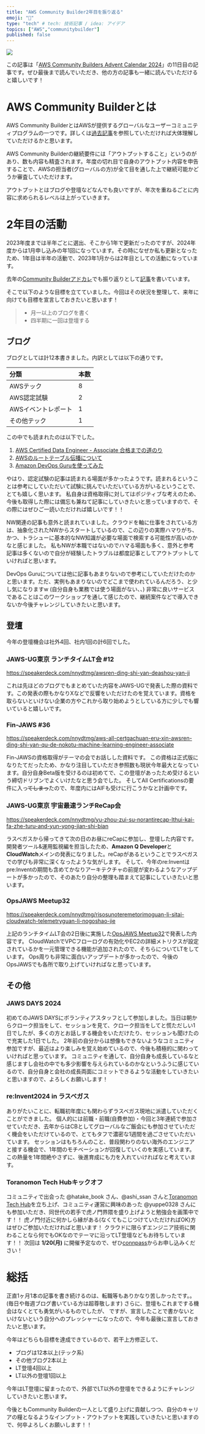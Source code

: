 ```yaml
---
title: "AWS Community Builder2年目を振り返る"
emoji: "📝"
type: "tech" # tech: 技術記事 / idea: アイデア
topics: ["AWS","communitybuilder"]
published: false
---
```


![](https://storage.googleapis.com/zenn-user-upload/a670b85ae710-20230827.png)

この記事は「[AWS Community Builders Advent Calendar 2024](https://qiita.com/advent-calendar/2024/aws-community-builders)」の11日目の記事です。ぜひ最後まで読んでいただき、他の方の記事も一緒に読んでいただけると嬉しいです！


# AWS Community Builderとは
AWS Community BuilderとはAWSが提供するグローバルなユーザーコミュニティプログラムの一つです。詳しくは[過去記事](https://zenn.dev/nnydtmg/articles/aws-community-builder)を参照していただければ大体理解していただけるかと思います。

AWS Community Builderの継続要件には「アウトプットすること」というのがあり、数も内容も精査されます。年度の切れ目で自身のアウトプット内容を申告することで、AWSの担当者(グローバルの方)が全て目を通した上で継続可能かどうか審査していただけます。

アウトプットとはブログや登壇などなんでも良いですが、年次を重ねるごとに内容に求められるレベルは上がっていきます。

# 2年目の活動
2023年度までは半年ごとに選出、そこから1年で更新だったのですが、2024年度からは1月申し込みの年1回になっています。その時になぜか私も更新となったため、1年目は半年の活動で、2023年1月からは2年目としての活動になっています。

去年の[Community Builderアドカレ](https://qiita.com/advent-calendar/2023/aws-community-builders)でも振り返りとして[記事](https://zenn.dev/nnydtmg/articles/aws-community-builder-lookingback-2023)を書いています。

そこで以下のような目標を立てていました。今回はその状況を整理して、来年に向けても目標を宣言しておきたいと思います！

> * 月一以上のブログを書く
> * 四半期に一回は登壇する

## ブログ
ブログとしては計12本書きました。内訳としては以下の通りです。

|分類|本数|
|:--|:--|
|AWSテック|8|
|AWS認定試験|2|
|AWSイベントレポート|1|
|その他テック|1|

この中でも読まれたのは以下でした。
1. [AWS Certified Data Engineer - Associate 合格までの道のり](https://zenn.dev/nnydtmg/articles/aws-certification-dea)
2. [AWSのルートテーブル伝播について](https://zenn.dev/nnydtmg/articles/aws-route-propagation)
3. [Amazon DevOps Guruを使ってみた](https://zenn.dev/nnydtmg/articles/aws-devopsguru-workshop)

やはり、認定試験の記事は読まれる場面が多かったようです。読まれるということは参考にしていただいて試験に挑んでいただいている方がいるということで、とても嬉しく思います。
私自身は資格取得に対してはポジティブな考えのため、今後も取得した際には備忘も兼ねて記事にしていきたいと思っていますので、その際にはぜひご一読いただければ嬉しいです！！

NW関連の記事も意外と読まれていました。クラウドを軸に仕事をされている方は、抽象化されたNWからスタートしているので、この辺りの実際ハマりがち、かつ、トラシューに基本的なNW知識が必要な場面で検索する可能性が高いのかなと感じました。
私もNWが本職ではないのでハマる場面も多く、意外と参考記事は多くないので自分が経験したトラブルは都度記事としてアウトプットしていければと思います。

DevOps Guruについては他に記事もあまりないので参考にしていただけたのかと思います。ただ、実例もあまりないのでどこまで使われているんだろう、と少し気になりますw
(自分自身も業務では使う場面がない、、)
非常に良いサービスであることはこのワークショップを通して感じたので、継続案件などで導入できないか今後チャレンジしていきたいと思います。

## 登壇
今年の登壇機会は社外4回、社内1回の計6回でした。

### JAWS-UG東京 ランチタイムLT会 #12

https://speakerdeck.com/nnydtmg/awsren-ding-shi-yan-deashou-yan-ji

これは先ほどのブログでもまとめていた内容をJAWS-UGで発表した際の資料です。この発表の際もかなりXなどで反響をいただけたのを覚えています。資格を取らないといけない企業の方やこれから取り始めようとしている方に少しでも響いていると嬉しいです。

### Fin-JAWS #36

https://speakerdeck.com/nnydtmg/aws-all-certgachuan-eru-xin-awsren-ding-shi-yan-qu-de-nokotu-machine-learning-engineer-associate

Fin-JAWSの資格取得がテーマの会でお話しした資料です。
この資格は正式版になりたてだったため、かなり注目していただき参照数も現状今年最大となっています。自分自身Beta版を受けるのは初めてで、この登壇があったため受けるという締切ドリブンでよくいけたなと思う会でした。
そしてAll Certificationsの要件に入っ~~てしまっ~~たので、年度内にはAIFも受けに行こうかなと計画中です。

### JAWS-UG東京 宇宙最速ランチReCap会

https://speakerdeck.com/nnydtmg/yu-zhou-zui-su-norantirecap-lthui-kai-fa-zhe-turu-and-yun-yong-jian-shi-bian

ラスベガスから帰ってきて次の日のお昼にreCapに参加し、登壇した内容です。
開発者ツール&運用監視編を担当したため、**Amazon Q Developer**と**CloudWatch**メインの発表になりました。reCapがあるということでラスベガスでの学びも非常に深くなったような気がします。
そして、今年のre:Inventはpre:Inventの期間も含めてかなりアーキテクチャの前提が変わるようなアップデートが多かったので、そのあたり自分の整理も踏まえて記事にしていきたいと思います。

### OpsJAWS Meetup32

https://speakerdeck.com/nnydtmg/risosunoteremetorimoguan-li-sitai-cloudwatch-telemetryguan-li-nogoshao-jie

上記のランチタイムLT会の2日後に実施した[OpsJAWS Meetup32](https://opsjaws.connpass.com/event/336277/)で発表した内容です。
CloudWatchでVPCフローログの有効化やEC2の詳細メトリクスが設定されているかを一元管理できる機能が追加されたので、そちらについてLTをしています。
Ops周りも非常に面白いアップデートが多かったので、今後のOpsJAWSでも各所で取り上げていければなと思っています。


## その他
### JAWS DAYS 2024

初めてのJAWS DAYSにボランティアスタッフとして参加しました。当日は朝からクローク担当をして、セッションを見て、クローク担当をしてと慌ただしい1日でしたが、多くの方とお話しする機会をいただけたり、セッションも聞けたので充実した1日でした。
2年前の自分からは想像もできないようなコミュニティ参加ですが、最近はより楽しみを覚え始めているので、今後も積極的に関わっていければと思っています。
コミュニティを通して、自分自身も成長しているなと感じますし会社の中でも多少影響を与えられているのかなというふうに感じているので、自分自身と会社の成長両面にコミットできるような活動をしていきたいと思いますので、よろしくお願いします！

### re:Invent2024 in ラスベガス

ありがたいことに、転職初年度にも関わらずラスベガス現地に派遣していただくことができました。
個人的には前職・前職(自費参加)・今回と3年連続で参加させていただき、去年からはCBとしてグローバルなご飯会にも参加させていただく機会をいただけているので、とてもタフで濃密な1週間を過ごさせていただいています。
セッションはもちろんのこと、普段関わりのない海外のエンジニアと接する機会で、1年間のモチベーションが回復していくのを実感しています。この熱量を1年間絶やさずに、後進育成にも力を入れていければなと考えています。

### Toranomon Tech Hubキックオフ

コミュニティで出会った @hatake_book さん、@ashi_ssan さんと[Toranomon Tech Hub](https://toranomon-tech-hub.connpass.com/)を立ち上げ、コミュニティ運営に興味のあった @yuppe0328 さんにも参加いただき、同世代の若手で虎ノ門界隈を盛り上げようと勉強会を画策中です！！
虎ノ門付近に何かしら縁がある(なくてもこじつけていただければOK)方はぜひご参加いただければと思います！
クラウドに限らずエンジニア技術に関わることなら何でもOKなのでテーマに沿ってLT登壇などもお待ちしています！！
次回は **1/20(月)** に開催予定なので、ぜひ[connpass](https://toranomon-tech-hub.connpass.com/event/337629/)からお申し込みください！


# 総括
正直1ヶ月1本の記事を書き続けるのは、転職等もありかなり苦しかったです。。(毎日や毎週ブログ書いている方は超尊敬します)
さらに、登壇もこれまでする機会はなくとても勇気がいるものでしたが、
ですが、宣言したことで書かないといけないという自分へのプレッシャーになったので、今年も最後に宣言しておきたいと思います。

今年はどちらも目標を達成できているので、若干上方修正して、

* ブログは12本以上(テック系)
* その他ブログ2本以上
* LT登壇4回以上
* LT以外の登壇1回以上

今年はLT登壇に留まったので、外部でLT以外の登壇をできるようにチャレンジしていきたいと思います。

今後ともCommunity Builderの一人として盛り上げに貢献しつつ、自分のキャリアの糧となるようなインプット・アウトプットを実践していきたいと思いますので、何卒よろしくお願いします！！
